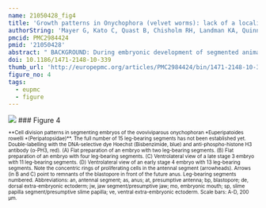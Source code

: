 ```yaml
---
name: 21050428_fig4
title: 'Growth patterns in Onychophora (velvet worms): lack of a localised posterior proliferation zone.'
authorString: 'Mayer G, Kato C, Quast B, Chisholm RH, Landman KA, Quinn LM.'
pmcid: PMC2984424
pmid: '21050428'
abstract: " BACKGROUND: During embryonic development of segmented animals, body segments are thought to arise from the so-called \"posterior growth zone\" and the occurrence of this \"zone\" has been used to support the homology of segmentation between arthropods, annelids, and vertebrates. However, the term \"posterior growth zone\" is used ambiguously in the literature, mostly referring to a region of increased proliferation at the posterior end of the embryo. To determine whether such a localised posterior proliferation zone is an ancestral feature of Panarthropoda (Onychophora + Tardigrada + Arthropoda), we examined cell division patterns in embryos of Onychophora. RESULTS: Using in vivo incorporation of the DNA replication marker BrdU (5-bromo-2'-deoxyuridine) and anti-phospho-histone H3 immunolabelling, we found that a localised posterior region of proliferating cells does not occur at any developmental stage in onychophoran embryos. This contrasts with a localised pattern of cell divisions at the posterior end of annelid embryos, which we used as a positive control. Based on our data, we present a mathematical model, which challenges the paradigm that a localised posterior proliferation zone is necessary for segment patterning in short germ developing arthropods. CONCLUSIONS: Our findings suggest that a posterior proliferation zone was absent in the last common ancestor of Onychophora and Arthropoda. By comparing our data from Onychophora with those from annelids, arthropods, and chordates, we suggest that the occurrence of a \"posterior growth zone\" currently cannot be used to support the homology of segmentation between these three animal groups."
doi: 10.1186/1471-2148-10-339
thumb_url: 'http://europepmc.org/articles/PMC2984424/bin/1471-2148-10-339-4.gif'
figure_no: 4
tags:
  - eupmc
  - figure
---
```

<img src='http://europepmc.org/articles/PMC2984424/bin/1471-2148-10-339-4.jpg' style='max-height: 300px'>
### Figure 4
<p style='font-size: 10px;'>**Cell division patterns in segmenting embryos of the ovoviviparous onychophoran *Euperipatoides rowelli *(Peripatopsidae)**. The full number of 15 leg-bearing segments has not been established yet. Double-labelling with the DNA-selective dye Hoechst (Bisbenzimide, blue) and anti-phospho-histone H3 antibody (α-PH3, red). (A) Flat preparation of an embryo with two leg-bearing segments. (B) Flat preparation of an embryo with four leg-bearing segments. (C) Ventrolateral view of a late stage 3 embryo with 11 leg-bearing segments. (D) Ventrolateral view of an early stage 4 embryo with 13 leg-bearing segments. Note the concentric rings of proliferating cells in the antennal segment (arrowheads). Arrows (in B and C) point to remnants of the blastopore in front of the future anus. Leg-bearing segments numbered. Abbreviations: an, antennal segment; as, anus; at, presumptive antenna; bp, blastopore; de, dorsal extra-embryonic ectoderm; jw, jaw segment/presumptive jaw; mo, embryonic mouth; sp, slime papilla segment/presumptive slime papilla; ve, ventral extra-embryonic ectoderm. Scale bars: A-D, 200 μm.</p>